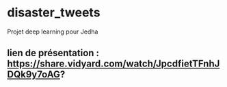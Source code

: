 # disaster_tweets
Projet deep learning pour Jedha

## lien de présentation : https://share.vidyard.com/watch/JpcdfietTFnhJDQk9y7oAG?
